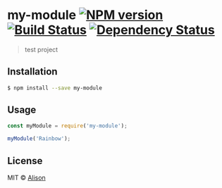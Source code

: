 # my-module [![NPM version][npm-image]][npm-url] [![Build Status][travis-image]][travis-url] [![Dependency Status][daviddm-image]][daviddm-url]
> test project

## Installation

```sh
$ npm install --save my-module
```

## Usage

```js
const myModule = require('my-module');

myModule('Rainbow');
```
## License

MIT © [Alison](http://shengnan0303.com)


[npm-image]: https://badge.fury.io/js/my-module.svg
[npm-url]: https://npmjs.org/package/my-module
[travis-image]: https://travis-ci.com/zimeng303/my-module.svg?branch=master
[travis-url]: https://travis-ci.com/zimeng303/my-module
[daviddm-image]: https://david-dm.org/zimeng303/my-module.svg?theme=shields.io
[daviddm-url]: https://david-dm.org/zimeng303/my-module
